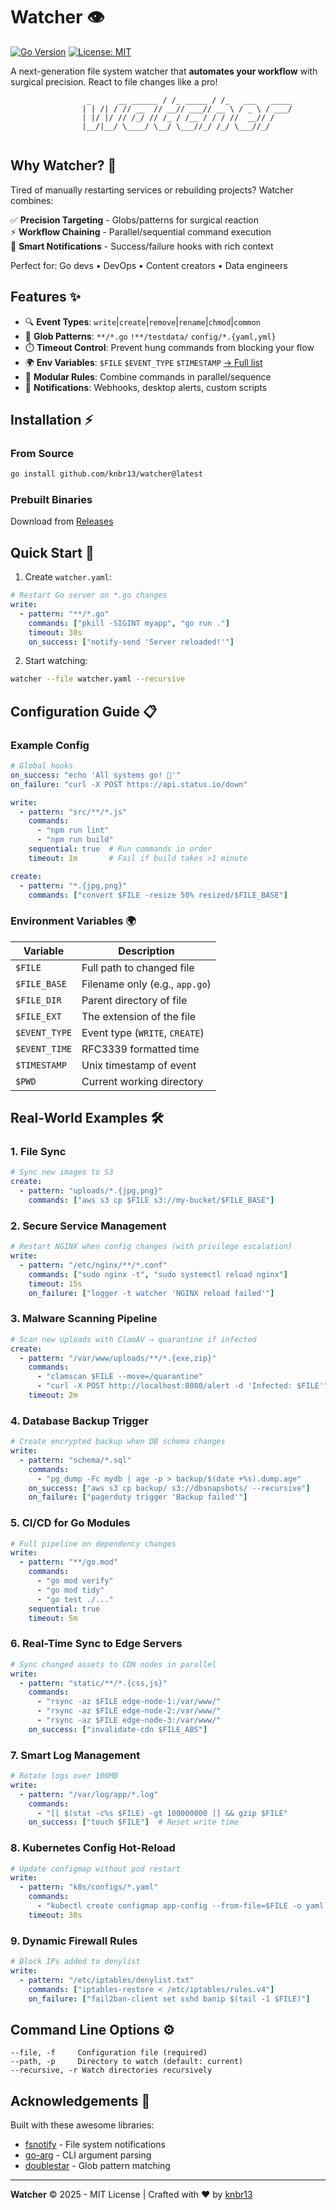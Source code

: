 # Watcher 👁️

[![Go Version](https://img.shields.io/badge/go-1.24+-blue.svg)](https://golang.org/)
[![License: MIT](https://img.shields.io/badge/License-MIT-yellow.svg)](https://opensource.org/licenses/MIT)

A next-generation file system watcher that **automates your workflow** with surgical precision. 
React to file changes like a pro!

```text
                 _      __ ______ / /_ _____ / /_   ___   _____
                | | /| / // __  // __// ___// __ \ / _ \ / ___/
                | |/ |/ // /_/ // /_ / /__ / / / //  __// /    
                |__/|__/ \____/ \__/ \___//_/ /_/ \___//_/     
                                                                
```

## Why Watcher? 🚀

Tired of manually restarting services or rebuilding projects? Watcher combines:

✅ **Precision Targeting** - Globs/patterns for surgical reaction  
⚡ **Workflow Chaining** - Parallel/sequential command execution  
🔔 **Smart Notifications** - Success/failure hooks with rich context  

Perfect for: Go devs • DevOps • Content creators • Data engineers

## Features ✨

- 🔍 **Event Types**: `write`|`create`|`remove`|`rename`|`chmod`|`common`
- 🎯 **Glob Patterns**: `**/*.go` `!**/testdata/` `config/*.{yaml,yml}`
- ⏱️ **Timeout Control**: Prevent hung commands from blocking your flow
- 🌍 **Env Variables**: `$FILE` `$EVENT_TYPE` `$TIMESTAMP` [→ Full list](#environment-variables-)
- 🧩 **Modular Rules**: Combine commands in parallel/sequence
- 📡 **Notifications**: Webhooks, desktop alerts, custom scripts

## Installation ⚡

### From Source
```bash
go install github.com/knbr13/watcher@latest
```

### Prebuilt Binaries
Download from [Releases](https://github.com/knbr13/watcher/releases)

## Quick Start 🚀

1. Create `watcher.yaml`:
```yaml
# Restart Go server on *.go changes
write:
  - pattern: "**/*.go"
    commands: ["pkill -SIGINT myapp", "go run ."]
    timeout: 30s
    on_success: ["notify-send 'Server reloaded!'"]
```

2. Start watching:
```bash
watcher --file watcher.yaml --recursive
```

## Configuration Guide 📋

### Example Config
```yaml
# Global hooks
on_success: "echo 'All systems go! 🚀'"
on_failure: "curl -X POST https://api.status.io/down"

write:
  - pattern: "src/**/*.js"
    commands:
      - "npm run lint"
      - "npm run build"
    sequential: true  # Run commands in order
    timeout: 1m       # Fail if build takes >1 minute

create:
  - pattern: "*.{jpg,png}"
    commands: ["convert $FILE -resize 50% resized/$FILE_BASE"]
```

### Environment Variables 🌍

| Variable       | Description                      |
|----------------|----------------------------------|
| `$FILE`        | Full path to changed file        |
| `$FILE_BASE`   | Filename only (e.g., `app.go`)   |
| `$FILE_DIR`    | Parent directory of file         |
| `$FILE_EXT`    | The extension of the file        |
| `$EVENT_TYPE`  | Event type (`WRITE`, `CREATE`)   |
| `$EVENT_TIME`  | RFC3339 formatted time           |
| `$TIMESTAMP`   | Unix timestamp of event          |
| `$PWD`         | Current working directory        |


## Real-World Examples 🛠️

### 1. File Sync
```yaml
# Sync new images to S3
create:
  - pattern: "uploads/*.{jpg,png}"
    commands: ["aws s3 cp $FILE s3://my-bucket/$FILE_BASE"]
```

### 2. Secure Service Management
```yaml
# Restart NGINX when config changes (with privilege escalation)
write:
  - pattern: "/etc/nginx/**/*.conf"
    commands: ["sudo nginx -t", "sudo systemctl reload nginx"]
    timeout: 15s
    on_failure: ["logger -t watcher 'NGINX reload failed'"]
```

### 3. Malware Scanning Pipeline
```yaml
# Scan new uploads with ClamAV → quarantine if infected
create:
  - pattern: "/var/www/uploads/**/*.{exe,zip}"
    commands: 
      - "clamscan $FILE --move=/quarantine"
      - "curl -X POST http://localhost:8080/alert -d 'Infected: $FILE'"
    timeout: 2m
```

### 4. Database Backup Trigger
```yaml
# Create encrypted backup when DB schema changes
write:
  - pattern: "schema/*.sql"
    commands:
      - "pg_dump -Fc mydb | age -p > backup/$(date +%s).dump.age"
    on_success: ["aws s3 cp backup/ s3://dbsnapshots/ --recursive"]
    on_failure: ["pagerduty trigger 'Backup failed'"]
```

### 5. CI/CD for Go Modules
```yaml
# Full pipeline on dependency changes
write:
  - pattern: "**/go.mod"
    commands:
      - "go mod verify"
      - "go mod tidy"
      - "go test ./..."
    sequential: true
    timeout: 5m
```

### 6. Real-Time Sync to Edge Servers
```yaml
# Sync changed assets to CDN nodes in parallel 
write:
  - pattern: "static/**/*.{css,js}"
    commands:
      - "rsync -az $FILE edge-node-1:/var/www/"
      - "rsync -az $FILE edge-node-2:/var/www/"
      - "rsync -az $FILE edge-node-3:/var/www/"
    on_success: ["invalidate-cdn $FILE_ABS"]
```

### 7. Smart Log Management
```yaml
# Rotate logs over 100MB
write:
  - pattern: "/var/log/app/*.log"
    commands: 
      - "[[ $(stat -c%s $FILE) -gt 100000000 ]] && gzip $FILE"
    on_success: ["touch $FILE"]  # Reset write time
```

### 8. Kubernetes Config Hot-Reload
```yaml
# Update configmap without pod restart
write:
  - pattern: "k8s/configs/*.yaml"
    commands:
      - "kubectl create configmap app-config --from-file=$FILE -o yaml --dry-run=client | kubectl apply -f -"
    timeout: 30s
```

### 9. Dynamic Firewall Rules
```yaml
# Block IPs added to denylist
write:
  - pattern: "/etc/iptables/denylist.txt"
    commands: ["iptables-restore < /etc/iptables/rules.v4"]
    on_failure: ["fail2ban-client set sshd banip $(tail -1 $FILE)"]
```

## Command Line Options ⚙️

```text
--file, -f     Configuration file (required)
--path, -p     Directory to watch (default: current)
--recursive, -r Watch directories recursively
```

## Acknowledgements 💛

Built with these awesome libraries:
- [fsnotify](https://github.com/fsnotify/fsnotify) - File system notifications
- [go-arg](https://github.com/alexflint/go-arg) - CLI argument parsing
- [doublestar](https://github.com/bmatcuk/doublestar) - Glob pattern matching

---

**Watcher** © 2025 - MIT License | Crafted with ❤️ by [knbr13](https://github.com/knbr13)

